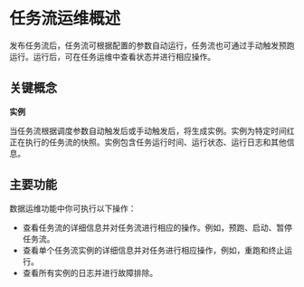 # 任务流运维概述

发布任务流后，任务流可根据配置的参数自动运行，任务流也可通过手动触发预跑运行。运行后，可在任务运维中查看状态并进行相应操作。


## 关键概念<keyconcepts>

**实例**

当任务流根据调度参数自动触发后或手动触发后，将生成实例。实例为特定时间红正在执行的任务流的快照。实例包含任务运行时间、运行状态、运行日志和其他信息。


## 主要功能<keyfunctionalities>

数据运维功能中你可执行以下操作：
 - 查看任务流的详细信息并对任务流进行相应的操作。例如，预跑、启动、暂停任务流。
 - 查看单个任务流实例的详细信息并对任务进行相应操作，例如，重跑和终止运行。
 - 查看所有实例的日志并进行故障排除。
